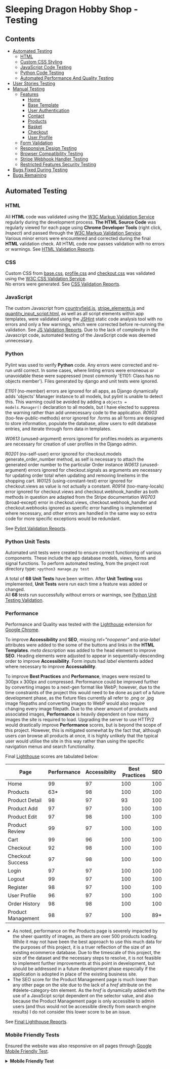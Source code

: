 # Sleeping Dragon Hobby Shop - Testing 

## Contents 
- [Automated Testing](#automated-testing)
    - [HTML](#html)
    - [Custom CSS Styling](#custom-css-styling)
    - [JavaScript Code Testing](#javascript-code-testing)
    - [Python Code Testing](#python-code-testing)
    - [Automated Performance And Quality Testing](#automated-performance-and-quality-testing)
- [User Stories Testing](#user-stories-testing)
- [Manual Testing](#manual-testing)
    - [Features](#features)
        - [Home](#home)
        - [Base Template](#base-template)
        - [User Authentication](#user-authentication)
        - [Contact](#contact)
        - [Products](#products)
        - [Basket](#basket)
        - [Checkout](#checkout)
        - [User Profile](#user-profile)
    - [Form Validation](#form-validation)
    - [Responsive Design Testing](#responsive-design-testing)
    - [Browser Compatibility Testing](#browser-compatibility-testing)
    - [Stripe Webhook Handler Testing](#stripe-webhook-handler-testing)
    - [Restricted Features Security Testing](#restricted-features-security-testing)
- [Bugs Fixed During Testing](#bugs-fixed-during-testing)
- [Bugs Remaining](#bugs-remaining)

## Automated Testing 

### HTML 
All **HTML** code was validated using the [W3C Markup Validation Service](https://validator.w3.org/) 
regularly during the development process. **The HTML Source Code** was regularly viewed for each page 
using **Chrome Developer Tools** (right click, *Inspect*) and passed through the 
[W3C Markup Validation Service](https://validator.w3.org/).  
Various minor errors were encountered and corrected during the final **HTML** validation check. 
All HTML code now passes validation with no errors or warnings. See [HTML Validation Reports](media/testing/validation/html).

### CSS
Custom CSS from [base.css](static/css/base.css), [profile.css](profiles/static/profiles/css/profile.css) and [checkout.css](checkout/static/checkout/css/checkout.css) was validated using the [W3C CSS Validation Service](https://jigsaw.w3.org/css-validator/).  
No errors were generated. See [CSS Validation Reports](media/testing/validation/css).

### JavaScript
The custom Javascript from [countryfield.js](profiles/static/profiles/js/countryfield.js), [stripe_elements.js](checkout/static/checkout/js/stripe_elements.js) and [quantity_input_script.html](products/templates/products/includes/quantity_input_script.html), as well as all script elements within app templates, were validated using the [JSHint](https://jshint.com/) static code analysis tool with no errors and only a few warnings, which were corrected before re-running the validation. See [JS Validation Reports](media/testing/validation/js). Due to the lack of complexity in the Javascript code, automated testing of the JavaScript code was deemed unnecessary. 

### Python
Pylint was used to verify **Python** code. Any errors were corrected and re-run until correct. In some cases, where linting errors were erroneous or unavoidable these were suppressed (most commonly 'E1101: Class has no objects member'). Files generated by django and unit tests were ignored.

<em>E1101</em> (no-member) errors are ignored for all apps, as Django dynamically adds 'objects' Manager instance to all models, but pylint is unable to detect this. This warning could be avoided by adding a `objects = models.Manager()` declaration to all models, but I have elected to suppress the warning rather than add unnecessary code to the application.
<em>R0903</em> (too-few-public-methods) error ignored for .forms as all forms are designed to store information, populate the database, allow users to edit database entries, and iterate through form data in templates.

<em>W0613</em> (unused-argument) errors ignored for profiles.models as arguments are necessary for creation of user profiles in the Django admin.

<em>R0201</em> (no-self-user) error ignored for checkout.models generate_order_number method, as self is necessary to attach the generated order number to the particular Order instance
<em>W0613</em> (unused-argument) errors ignored for checkout.signals as arguments are necessary for updating order total when updating and removing lineitems in the shopping cart.
<em>W0125</em> (using-constant-test) error ignored for checkout.views as value is not actually a constant.
<em>R0914</em> (too-many-locals) error ignored for checkout.views and checkout.webhook_handler as both methods in question are adapted from the Stripe documentation
<em>W0703</em> (broad-except) error in checkout.views, checkout.webhook_handler and checkout.webhooks ignored as specific error handling is implemented where necessary, and other errors are handled in the same way so extra code for more specific exceptions would be redundant.

See [Pylint Validation Reports](media/testing/validation/python).

### Python Unit Tests

Automated unit tests were created to ensure correct functioning of various components. These include the app database models, views, forms and signal functions.
To perform automated testing, from the project root directory type:
`>python3 manage.py test`

A total of **68** **Unit Tests** have been written. After **Unit Testing** was implemented, **Unit Tests** were run each time a feature was added or changed.  
All **68** tests run successfully without errors or warnings, see [Python Unit Testing Validation](media/testing/validation/python/unit-testing-val.jpg).

### Performance

Performance and Quality was tested with the [Lighthouse](https://chrome.google.com/webstore/detail/lighthouse/blipmdconlkpinefehnmjammfjpmpbjk?hl=en) 
extension for [Google Chrome](https://www.google.com/intl/en_uk/chrome/).

To improve **Accessibility** and **SEO**, missing *rel="noopener"* and *aria-label* attributes were added to the some of the buttons and links in the **HTML Templates**. *meta description* was added to the head element to improve **SEO**. Heading elements were adjusted to appear in sequentially-descending order to improve **Accessibility**. Form inputs had *label* elemtents added where necessary to improve **Accessability**.

To improve **Best Practices** and **Performance**, images were resized to 300px x 300px and compressed. Performance could be improved further by converting images to a next-gen format like WebP; however, due to the time constraints of the project this would need to be done as part of a future development phase, as the fixture files currently all refer to .png or .jpg image filepaths and converting images to WebP would also require changing every image filepath. Due to the sheer amount of products and associated images, **Performance** is heavily dependent on how many images the site is required to load. Upgrading the server to use HTTP/2 would drastically improve **Performance** scores, but is beyond the scope of this project. However, this is mitigated somewhat by the fact that, although users *can* browse all products at once, it is highly unlikely that the typical user would utilise the site in this way rather than using the specific navigation menus and search functionality. 

Final [Lighthouse](https://chrome.google.com/webstore/detail/lighthouse/blipmdconlkpinefehnmjammfjpmpbjk?hl=en) scores are tabulated below:  

Page|Performance|Accessiblity|Best Practices|SEO|
----|-----------|------------|--------------|---|
Home|99|97|100|100
Products|63*|98|100|100
Product Detail|98|97|93|100
Product Add|97|97|100|100
Product Edit|97|98|100|100
Product Review|99|97|100|100
Cart|99|96|100|100
Checkout|92|98|100|100
Checkout Success|97|98|100|100
Login|97|97|100|100
Logout|99|97|100|100
Register|98|97|100|100
User Profile|96|97|100|100
Order History|98|98|100|100
Product Management|98|97|100|89*

* As noted, performance on the Products page is severely impacted by the sheer quantity of images, as there are over 500 products loading. While it may not have been the best approach to use this much data for the purposes of this project, it is a truer reflection of the size of an existing ecommerce database. Due to the timescale of this project, the size of the dataset and the necessary steps to resolve, it is not feasible to implement further improvements at this point in development, but should be addressed in a future development phase especially if the application is adopted in place of the existing business site.
* The SEO score for the Product Management page is much lower than any other page on the site due to the lack of a *href* attribute on the #delete-category-btn element. As the *href* is dynamically added with the use of a JavaScipt script dependent on the selector value, and also because the Product Management page is only accessible to admin users (and thus would not be accessible directly from search engine results) I do not consider this lower score to be an issue. 

See [Final Lighthouse Reports](media/testing/validation/performance).

### Mobile Friendly Tests

Ensured the website was also responsive on all pages through [Google Mobile Friendly Test](https://search.google.com/test/mobile-friendly).

<details><summary><b>Mobile Friendly Test</b></summary>

[Mobile Friendly Tests](media/testing/validation/mobile-friendly-tests)

</details>

